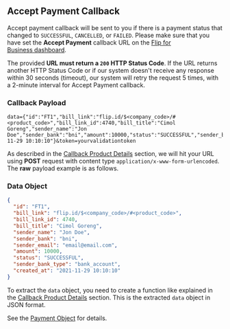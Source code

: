 <div></div>

## Accept Payment Callback

Accept payment callback will be sent to you if there is a payment status that changed to `SUCCESSFUL`, `CANCELLED`, or `FAILED`. Please make sure that you have set the **Accept Payment** callback URL on the <a href="https://business.flip.id/developer/api-setting" target="_blank">Flip for Business dashboard</a>.

<aside class="warning">
  <p>
    The provided
    <strong>URL must return a <code>200</code> HTTP Status Code</strong>. If the
    URL returns another HTTP Status Code or if our system doesn't receive any
    response within 30 seconds (timeout), our system will retry the request 5
    times, with a 2-minute interval for Accept Payment callback.
  </p>
</aside>

### Callback Payload

```
data={"id":"FT1","bill_link":"flip.id/$<company_code>/#<product_code>","bill_link_id":4740,"bill_title":"Cimol Goreng","sender_name":"Jon Doe","sender_bank":"bni","amount":10000,"status":"SUCCESSFUL","sender_bank_type":"bank_account","created_at":"2021-11-29 10:10:10"}&token=yourvalidationtoken
```

As described in the [Callback Product Details](#callback-details) section, we will hit your URL using **POST** request with content type `application/x-www-form-urlencoded`. The **raw** payload example is as follows.

### Data Object

```json
{
  "id": "FT1",
  "bill_link": "flip.id/$<company_code>/#<product_code>",
  "bill_link_id": 4740,
  "bill_title": "Cimol Goreng",
  "sender_name": "Jon Doe",
  "sender_bank": "bni",
  "sender_email": "email@email.com",
  "amount": 10000,
  "status": "SUCCESSFUL",
  "sender_bank_type": "bank_account",
  "created_at": "2021-11-29 10:10:10"
}
```

To extract the `data` object, you need to create a function like explained in the [Callback Product Details](#callback-details) section. This is the extracted `data` object in JSON format.

See the [Payment Object](#payment-object) for details.
